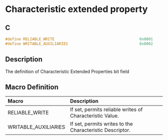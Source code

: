 # Characteristic extended property

## C

```c
#define RELIABLE_WRITE                                      0x0001
#define WRITABLE_AUXILIARIES                                0x0002
```

## Description

The definition of Characteristic Extended Properties bit field

## Macro Definition

|Macro|Description|
|:---|:---|
|RELIABLE_WRITE|If set, permits reliable writes of Characteristic Value.|
|WRITABLE_AUXILIARIES|If set, permits writes to the Characteristic Descriptor.|
